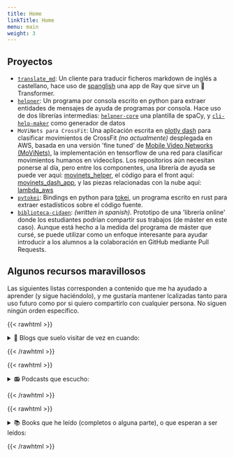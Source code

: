 ```yaml
---
title: Home
linkTitle: Home
menu: main
weight: 3
---
```



## Proyectos

- [`translate_md`](https://github.com/plaguss/translate-md/blob/main/pyproject.toml): Un cliente para traducir ficheros markdown de inglés a 
castellano, hace uso de [spanglish](https://github.com/plaguss/spanglish) una app de Ray que sirve un 🤗 Transformer.
- [`helpner`](https://github.com/plaguss/helpner): Un programa por consola escrito en python para extraer entidades
de mensajes de ayuda de programas por consola. Hace uso de dos librerías intermedias: [`helpner-core`](https://github.com/plaguss/helpner-core)
una plantilla de spaCy, y [`cli-help-maker`](https://github.com/plaguss/cli-help-maker) como generador de datos
- `MoViNets para CrossFit`: Una aplicación escrita en [plotly dash](https://dash.plotly.com/) para clasificar movimientos
de CrossFit _(no actualmente)_ desplegada en AWS, basada en una versión 'fine tuned' de [Mobile Video Networks (MoViNets)](https://github.com/tensorflow/models/tree/master/official/projects/movinet), la implementación
en tensorflow de una red para clasificar movimientos humanos en videoclips. Los repositorios
aún necesitan ponerse al día, pero entre los componentes, una librería de ayuda se puede ver
aquí: [movinets_helper](https://github.com/plaguss/movinets_helper), el código para el front aquí: [movinets_dash_app](https://github.com/plaguss/movinets_dash_app), y las piezas relacionadas con la nube aquí: [lambda_aws](https://github.com/plaguss/tfm-misc/tree/main/lambda_aws)
- [`pytokei`](https://github.com/plaguss/pytokei): Bindings en python para [tokei](https://github.com/XAMPPRocky/tokei), 
un programa escrito en rust para extraer estadísticos sobre el código fuente.
- [`biblioteca-cidaen`](https://github.com/plaguss/biblioteca-cidaen): _(written in spanish)_. Prototipo de una 'librería online' donde los estudiantes
podrían compartir sus trabajos (de máster en este caso).
Aunque está hecho a la medida del programa de máster que cursé, se puede
utilizar como un enfoque interesante para ayudar introducir a los alumnos
a la colaboración en GitHub mediante Pull Requests.

## Algunos recursos maravillosos
Las siguientes listas corresponden a contenido que me ha 
ayudado a aprender (y sigue haciéndolo), y me gustaría mantener lcalizadas
tanto para uso futuro como por si quiero compartirlo con cualquier persona.
No siguen ningún orden específico.


{{< rawhtml >}}
 <details>
<summary> 📔 Blogs que suelo visitar de vez en cuando:</summary> 
{{< /rawhtml >}}

- [https://snarky.ca/](https://snarky.ca/)
- [https://pradyunsg.me/blog/](https://pradyunsg.me/blog/)
- [https://textual.textualize.io/blog/](https://textual.textualize.io/blog/)
- [https://explosion.ai/blog](https://explosion.ai/blog)
- [https://ljvmiranda921.github.io](https://ljvmiranda921.github.io)
- [https://www.peterbaumgartner.com/blog/](https://www.peterbaumgartner.com/blog/)
- [https://stackoverflow.blog/](https://stackoverflow.blog/)
- [https://github.blog/](https://github.blog/)
- [https://lucumr.pocoo.org/](https://lucumr.pocoo.org/)
- [https://netflixtechblog.com/](https://netflixtechblog.com/)
- [https://wandb.ai/site/articles](https://wandb.ai/site/articles)
- [https://huggingface.co/blog](https://huggingface.co/blog)
- [https://blog.ganssle.io/](https://blog.ganssle.io/)
- [https://pytorch.org/blog/](https://pytorch.org/blog/)
- [https://www.anyscale.com/blog](https://www.anyscale.com/blog)
- [https://simonwillison.net/](https://simonwillison.net/)
- [https://lilianweng.github.io](https://lilianweng.github.io)
- [https://jalammar.github.io/](https://jalammar.github.io/)
- [https://alvarobartt.github.io/](https://alvarobartt.github.io/)

{{< rawhtml >}}
 </details>
 
{{< /rawhtml >}}

{{< rawhtml >}}
 <details>
<summary> 📻 Podcasts que escucho:</summary> 
{{< /rawhtml >}}

- [The Stack Overflow Podcast](https://stackoverflow.blog/podcast/)
- [Podcast.__init__](https://www.pythonpodcast.com/)
- [The Machine Learning Podcast](https://www.themachinelearningpodcast.com/)
- [Data Engineering Podcast](https://www.dataengineeringpodcast.com/)
- [The Real Python Podcast](https://realpython.com/podcasts/rpp/)
- [The Changelog](https://changelog.com/podcast)
- [Test & Code in Python](https://testandcode.com/)
- [Talk Python To Me](https://talkpython.fm/)
- [The Rustacean Station Podcast](https://rustacean-station.org/)
- [Python Bytes](https://pythonbytes.fm/)
- [Practical AI](https://changelog.com/practicalai)
- [Open Source Startup Podcast](https://podcasts.google.com/search/Open%20Source%20Startup%20Podcast)
- [MLOps.community](https://podcast.mlops.community/)
- [Gradient Dissent](https://podcast.wandb.com/)

{{< rawhtml >}}
 </details>
 
{{< /rawhtml >}}

{{< rawhtml >}}
 <details>
<summary> 📚 Books que he leído (completos o alguna parte), o que esperan a ser leídos:</summary> 
{{< /rawhtml >}}

- [Natural Language Processing with PyTorch: Build Intelligent Language Applications Using Deep Learning](https://www.amazon.com/Natural-Language-Processing-PyTorch-Applications/dp/1491978236)
- [Natural Language Processing with Transformers](https://www.oreilly.com/library/view/natural-language-processing/9781098136789/)
- [Building Data Science Applications with FastAPI](https://www.oreilly.com/library/view/building-data-science/9781801079211/)
- [Fundamentals of Data Engineering](https://www.oreilly.com/library/view/fundamentals-of-data/9781098108298/)
- [Designing Data-Intensive Applications](https://www.oreilly.com/library/view/designing-data-intensive-applications/9781491903063/)
- [Building Machine Learning Systems with Python](https://www.amazon.com/Building-Machine-Learning-Systems-Python/dp/1782161406)
- [High Performance Python](https://www.oreilly.com/library/view/high-performance-python/9781492055013/)
- [Fluent Python](https://www.oreilly.com/library/view/fluent-python-2nd/9781492056348/)
- [Python for Data Analysis](https://www.oreilly.com/library/view/python-for-data/9781449323592/)
- [Python Cookbook](https://www.oreilly.com/library/view/python-cookbook-3rd/9781449357337/)
- [Big Data and Machine Learning in Quantitative Investment](https://www.amazon.com/Data-Machine-Learning-Quantitative-Investment/dp/1119522226)
- [Programming: Principles and Practice Using C++](https://www.amazon.com/Programming-Principles-Practice-Using-C-ebook/dp/B00KPTEH8C?ref_=ast_author_dp)
- [Cython](https://www.oreilly.com/library/view/cython/9781491901731/)
- [Mastering Object-Oriented Python](https://www.oreilly.com/library/view/mastering-object-oriented-python/9781789531367/)
- [Clean Code: A Handbook of Agile Software Craftsmanship](https://www.amazon.com/Clean-Code-Handbook-Software-Craftsmanship/dp/0132350882)
- [Feature Engineering for Machine Learning](https://www.oreilly.com/library/view/feature-engineering-for/9781491953235/)
- [Hands-On Machine Learning with Scikit-Learn]( Keras)
- [Web Scraping with Python](https://www.oreilly.com/library/view/web-scraping-with/9781491985564/)
- [CPython Internals](https://realpython.com/products/cpython-internals-book/)

{{< rawhtml >}}
 </details>
 
{{< /rawhtml >}}